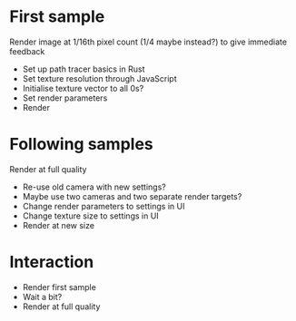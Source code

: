 # First sample
Render image at 1/16th pixel count (1/4 maybe instead?) to give immediate feedback
* Set up path tracer basics in Rust
* Set texture resolution through JavaScript
* Initialise texture vector to all 0s?
* Set render parameters
* Render

# Following samples
Render at full quality
* Re-use old camera with new settings?
* Maybe use two cameras and two separate render targets?
* Change render parameters to settings in UI
* Change texture size to settings in UI
* Render at new size

# Interaction
* Render first sample
* Wait a bit?
* Render at full quality